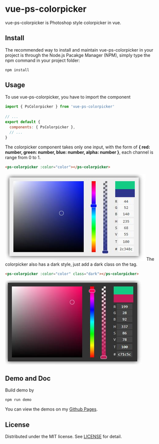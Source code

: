 # vue-ps-colorpicker
vue-ps-colorpicker is Photoshop style colorpicker in vue.

## Install
The recommended way to install and maintain vue-ps-colorpicker in your project is through the Node.js Pacakge Manager (NPM), simply type the npm command in your project folder:
```
npm install
```
## Usage
To use vue-ps-colorpicker, you have to import the component
```javascript
import { PsColorpicker } from 'vue-ps-colorpicker'

// ...
export default {
  components: { PsColorpicker },
  // ...
}
```
The colorpicker component takes only one input, with the form of **{ red: number, green: number, blue: number, alpha: number }**, each channel is range from 0 to 1.
```html
<ps-colorpicker :color="color"></ps-colorpicker>
```
![Light](/public/light.jpg)
The colorpicker also has a dark style, just add a dark class on the tag.
```html
<ps-colorpicker :color="color" class="dark"></ps-colorpicker>
```
![Light](/public/dark.jpg)

## Demo and Doc
Build demo by
```sh
npm run demo
```
You can view the demos on my [Github Pages](https://luz-alphacode.github.io/vue-ps-colorpicker/).

## License
Distributed under the MIT license. See [LICENSE](https://github.com/luz-alphacode/vue-ps-colorpicker/blob/master/LICENSE) for detail.